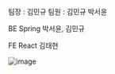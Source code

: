 팀장 : 김민규 
팀원 : 김민규 박서윤 

BE Spring 박서윤, 김민규

FE React 김태현


![image](https://github.com/SeoYoonP/HanguLog/assets/84438772/6f030d18-088e-4f63-a39c-9c3f351c51cd)
